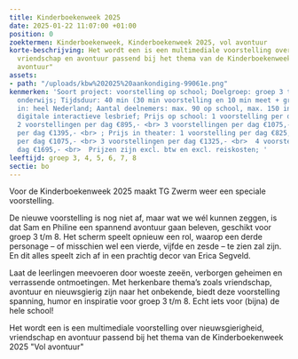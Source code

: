 ```yaml
---
title: Kinderboekenweek 2025
date: 2025-01-22 11:07:00 +01:00
position: 0
zoektermen: Kinderboekenweek, Kinderboekenweek 2025, vol avontuur
korte-beschrijving: Het wordt een is een multimediale voorstelling over nieuwsgierigheid,
  vriendschap en avontuur passend bij het thema van de Kinderboekenweek 2025 "Vol
  avontuur"
assets:
- path: "/uploads/kbw%202025%20aankondiging-99061e.png"
kenmerken: 'Soort project: voorstelling op school; Doelgroep: groep 3 t/m 8 ook speciaal
  onderwijs; Tijdsduur: 40 min (30 min voorstelling en 10 min meet + greet); Aangeboden
  in: heel Nederland; Aantal deelnemers: max. 90 op school, max. 150 in theater; Lesmateriaal:
  digitale interactieve lesbrief; Prijs op school: 1 voorstelling per dag €625,- <br>
  2 voorstellingen per dag €895,- <br> 3 voorstellingen per dag €1075,- <br> 4 voorstellingen
  per dag €1395,- <br> ; Prijs in theater: 1 voorstelling per dag €825,- <br> 2 voorstellingen
  per dag €1075,- <br> 3 voorstellingen per dag €1325,- <br>  4 voorstellingen per
  dag €1695,- <br>  Prijzen zijn excl. btw en excl. reiskosten; '
leeftijd: groep 3, 4, 5, 6, 7, 8
sectie: bo
---
```


Voor de Kinderboekenweek 2025 maakt TG Zwerm weer een speciale voorstelling.

De nieuwe voorstelling is nog niet af, maar wat we wél kunnen zeggen, is dat Sam en Philine een spannend avontuur gaan beleven, geschikt voor groep 3 t/m 8. Het scherm speelt opnieuw een rol, waarop een derde personage – of misschien wel een vierde, vijfde en zesde – te zien zal zijn. En dit alles speelt zich af in een prachtig decor van Erica Segveld.  

Laat de leerlingen meevoeren door woeste zeeën, verborgen geheimen en verrassende ontmoetingen. Met herkenbare thema’s zoals vriendschap, avontuur en nieuwsgierig zijn naar het onbekende, biedt deze voorstelling spanning, humor en inspiratie voor groep 3 t/m 8. Echt iets voor (bijna) de hele school!  

Het wordt een is een multimediale voorstelling over nieuwsgierigheid, vriendschap en avontuur passend bij het thema van de Kinderboekenweek 2025 "Vol avontuur"